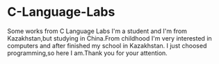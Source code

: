 # C-Language-Labs
Some works from C Language Labs
I'm a student and I'm from Kazakhstan,but studying in China.From childhood I'm very interested in computers and after finished my school in Kazakhstan.
I just choosed programming,so here I am.Thank you for your attention.
